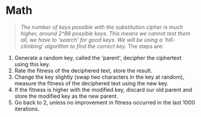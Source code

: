# Math
> *The number of keys possible with the substitution cipher is much higher, around 2^88 possible keys. This means we cannot test them all, we have to 'search' for good keys. We will be using a 'hill-climbing' algorithm to find the correct key.*
> The steps are: 
1. Generate a random key, called the 'parent', decipher the ciphertext using this key. 
2. Rate the fitness of the deciphered text, store the result.
3. Change the key slightly (swap two characters in the key at random), measure the fitness of the deciphered text using the new key.
4. If the fitness is higher with the modified key, discard our old parent and store the modified key as the new parent.
5. Go back to 2, unless no improvement in fitness occurred in the last 1000 iterations.
